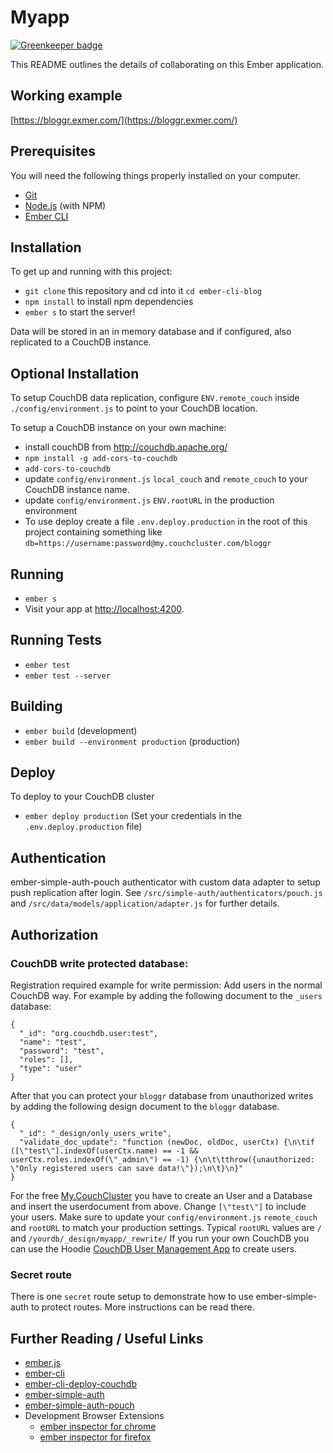 # Myapp

[![Greenkeeper badge](https://badges.greenkeeper.io/broerse/ember-cli-blog.svg)](https://greenkeeper.io/)

This README outlines the details of collaborating on this Ember application.

## Working example

[https://bloggr.exmer.com/](https://bloggr.exmer.com/)

## Prerequisites

You will need the following things properly installed on your computer.

* [Git](http://git-scm.com/)
* [Node.js](http://nodejs.org/) (with NPM)
* [Ember CLI](http://ember-cli.com/)

## Installation

To get up and running with this project:

* `git clone` this repository and cd into it `cd ember-cli-blog`
* `npm install` to install npm dependencies
* `ember s` to start the server!

Data will be stored in an in memory database and if configured, also replicated to a CouchDB instance.

## Optional Installation

To setup CouchDB data replication, configure `ENV.remote_couch` inside `./config/environment.js` to point to your CouchDB location.

To setup a CouchDB instance on your own machine:

* install couchDB from http://couchdb.apache.org/
* `npm install -g add-cors-to-couchdb`
* `add-cors-to-couchdb`
* update `config/environment.js` `local_couch` and `remote_couch` to your CouchDB
  instance name.
* update `config/environment.js` `ENV.rootURL` in the production environment
* To use deploy create a file `.env.deploy.production` in the root of this project containing something like `db=https://username:password@my.couchcluster.com/bloggr`


## Running

* `ember s`
* Visit your app at [http://localhost:4200](http://localhost:4200).

## Running Tests

* `ember test`
* `ember test --server`

## Building

* `ember build` (development)
* `ember build --environment production` (production)

## Deploy

To deploy to your CouchDB cluster

* `ember deploy production` (Set your credentials in the `.env.deploy.production` file)

## Authentication

ember-simple-auth-pouch authenticator with custom data adapter to setup push replication after login. See `/src/simple-auth/authenticators/pouch.js` and `/src/data/models/application/adapter.js` for further details.

## Authorization

### CouchDB write protected database:

Registration required example for write permission: Add users in the normal CouchDB way.
For example by adding the following document to the `_users` database:
```
{
  "_id": "org.couchdb.user:test",
  "name": "test",
  "password": "test",
  "roles": [],
  "type": "user"
}
```

After that you can protect your `bloggr` database from unauthorized writes by adding the following design document to the `bloggr` database.
```
{
  "_id": "_design/only_users_write",
  "validate_doc_update": "function (newDoc, oldDoc, userCtx) {\n\tif ([\"test\"].indexOf(userCtx.name) == -1 && userCtx.roles.indexOf(\"_admin\") == -1) {\n\t\tthrow({unauthorized: \"Only registered users can save data!\"});\n\t}\n}"
}
```

For the free [My.CouchCluster](https://couchcluster.com) you have to create an User and a Database and insert the userdocument from above. Change `[\"test\"]` to include your users. Make sure to update your `config/environment.js` `remote_couch` and `rootURL` to match your production settings. Typical `rootURL` values are `/` and `/yourdb/_design/myapp/_rewrite/` If you run your own CouchDB you can use the Hoodie [CouchDB User Management App](https://gr2m.github.io/couchdb-user-management-app/) to create users.

### Secret route

There is one `secret` route setup to demonstrate how to use ember-simple-auth to protect routes. More instructions can be read there.

## Further Reading / Useful Links

* [ember.js](http://emberjs.com/)
* [ember-cli](http://ember-cli.com/)
* [ember-cli-deploy-couchdb](https://github.com/martinic/ember-cli-deploy-couchdb)
* [ember-simple-auth](https://ember-simple-auth.com/)
* [ember-simple-auth-pouch](https://github.com/martinic/ember-simple-auth-pouch)
* Development Browser Extensions
  * [ember inspector for chrome](https://chrome.google.com/webstore/detail/ember-inspector/bmdblncegkenkacieihfhpjfppoconhi)
  * [ember inspector for firefox](https://addons.mozilla.org/en-US/firefox/addon/ember-inspector/)
